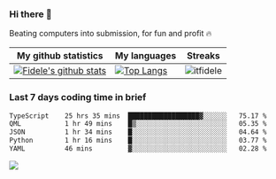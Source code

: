 ### Hi there 👋
<p>Beating computers into submission, for fun and profit 🔥</p>

|My github statistics|My languages|Streaks|
|-|-|-|
|[![Fidele's github stats](https://github-readme-stats.vercel.app/api?username=itfidele&count_private=true&show_icons=true&theme=dark&hide_title=true)](https://github.com/itfidele)|[![Top Langs](https://github-readme-stats.vercel.app/api/top-langs/?username=itfidele&show_icons=true&langs_count=8&theme=dark&layout=compact&hide_title=true)](https://github.com/itfidele)|![itfidele](https://github-readme-streak-stats.herokuapp.com/?user=itfidele&theme=dark)

### Last 7 days coding time in brief
<!--START_SECTION:waka-->

```txt
TypeScript    25 hrs 35 mins  ██████████████████▓░░░░░░   75.17 %
QML           1 hr 49 mins    █▒░░░░░░░░░░░░░░░░░░░░░░░   05.35 %
JSON          1 hr 34 mins    █░░░░░░░░░░░░░░░░░░░░░░░░   04.64 %
Python        1 hr 16 mins    █░░░░░░░░░░░░░░░░░░░░░░░░   03.77 %
YAML          46 mins         ▓░░░░░░░░░░░░░░░░░░░░░░░░   02.28 %
```

<!--END_SECTION:waka-->

![](https://komarev.com/ghpvc/?username=itfidele)
